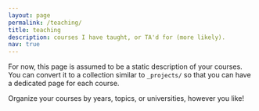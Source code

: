 ```yaml
---
layout: page
permalink: /teaching/
title: teaching
description: courses I have taught, or TA'd for (more likely).
nav: true
---
```


For now, this page is assumed to be a static description of your courses. You can convert it to a collection similar to `_projects/` so that you can have a dedicated page for each course.

Organize your courses by years, topics, or universities, however you like!
